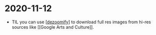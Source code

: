 # 2020-11-12

- TIL you can use [[dezoomify]] to download full res images from hi-res sources like [[Google Arts and Culture]].

[//begin]: # "Autogenerated link references for markdown compatibility"
[dezoomify]: ../dezoomify "Dezoomify"
[//end]: # "Autogenerated link references"